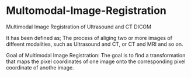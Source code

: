 # Multomodal-Image-Registration
Multimodal Image Registration of Ultrasound and CT DICOM

It has been defined as; 
The process of aliging two or more images of diffeent modalities, such as Ultrasound and CT, or CT and MRI and so on. 

Goal of Multimodal Image Registration:
The goal is to find a transformation that maps the pixel coordinates of one image onto the corresponding pixel coordinate of anothe image.
